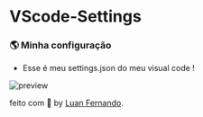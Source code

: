 # VScode-Settings

### 🌎 Minha configuração
- Esse é meu settings.json do meu visual code !

![preview](https://github.com/Luuan11/VScode-settings/assets/79935555/35743049-3e16-49f5-b215-1416c5520d07)


feito com 💜 by [Luan Fernando](https://www.linkedin.com/in/luan-fernando/).
